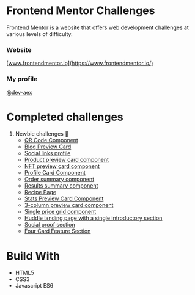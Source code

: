 # Frontend Mentor Challenges
Frontend Mentor is a website that offers web development challenges at various levels of difficulty.

### Website
[www.frontendmentor.io](https://www.frontendmentor.io/)

### My profile
[@dev-aex](https://www.frontendmentor.io/profile/dev-aex)

# Completed challenges
  1. Newbie challenges 🐣
     - [QR Code Component](./newbie/qr-code-component)
     - [Blog Preview Card](./newbie/blog-preview-card/)
     - [Social links profile](./newbie/social-links-profile/)
     - [Product preview card component](./newbie/product-preview-card-component/)
     - [NFT preview card component](./newbie/nft-preview-card-component/)
     - [Profile Card Component](./newbie/profile-card-component/)
     - [Order summary component](./newbie/order-summary-component/)
     - [Results summary component](./newbie/results-summary-component/)
     - [Recipe Page](./newbie/recipe-page/)
     - [Stats Preview Card Component](./newbie/stats-preview-card-component/)
     - [3-column preview card component](./newbie/3-column-preview-card-component/)
     - [Single price grid component](./newbie/single-price-grid-component/)
     - [Huddle landing page with a single introductory section](./newbie/huddle-landing-page-with-single-introductory-section/)
     - [Social proof section](./newbie/social-proof-section/)
     - [Four Card Feature Section](./newbie/four-card-feature-section/)

# Build With
- HTML5
- CSS3
- Javascript ES6


